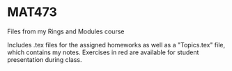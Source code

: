 # MAT473

Files from my Rings and Modules course

Includes .tex files for the assigned homeworks as well as a "Topics.tex" file, which contains my notes. Exercises in red are available for student presentation during class. 
